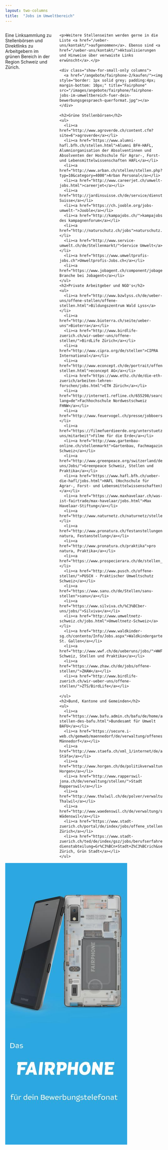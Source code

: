```yaml
---
layout: two-columns
title:  "Jobs im Umweltbereich"
---
```

<div class="row">
  <div class="small-12 medium-8 large-8 columns">
    <p>Eine Linksammlung zu Stellenbörsen und Direktlinks zu Arbeitgebern im grünen Bereich in der Region Schweiz und Zürich.</p>

    <p>Weitere Stellenseiten werden gerne in die Liste <a href="/ueber-uns/kontakt/">aufgenommen</a>. Ebenso sind <a href="/ueber-uns/kontakt/">Aktualisierungen und Hinweise über verwaiste Links erwünscht</a>.</p>

    <div class="show-for-small-only columns">
      <a href="/angebote/fairphone-2/kaufen/"><img style="border: 1px solid grey; padding:4px; margin-bottom: 10px;" title="Fairphone" src="/images/angebote/fairphone/fairphone-jobs-im-umweltbereich-fuer-dein-bewerbungsgespraech-querformat.jpg"></a>
    </div>

    <h2>Grüne Stellenbörsen</h2>
    <ul>
      <li><a href="http://www.agroverde.ch/content.cfm?site=6">agroverde</a></li>
      <li><a href="https://www.alumni-hafl.bfh.ch/stellen.html">Alumni BFH-HAFL, Alumniorganisation der Absolventinnen und Absolventen der Hochschule für Agrar-, Forst- und Lebensmittelwissenschaften HAFL</a></li>
      <li><a href="http://www.arban.ch/stellen/stellen.php?typ=10&category=4000">Arban Personal</a></li>
      <li><a href="http://www.careerjet.ch/umwelt-jobs.html">careerjet</a></li>
      <li><a href="http://jardinsuisse.ch/de/service/dienstleistungen/stellenborse/">Jardin Suisse</a></li>
      <li><a href="https://ch.jooble.org/jobs-umwelt-">Jooble</a></li>
      <li><a href="http://kampajobs.ch/">kampajobs des kampagnenforum</a></li>
      <li><a href="http://naturschutz.ch/jobs">naturschutz.ch</a></li>
      <li><a href="http://www.service-umwelt.ch/de/Stellenmarkt/">Service Umwelt</a></li>
      <li><a href="https://www.umweltprofis-jobs.ch">Umweltprofis-Jobs.ch</a></li>
      <li><a href="https://www.jobagent.ch/component/jobagent/category/BrancheUmwelttechnik.html">Umwelttechnik-Branche bei Jobagent</a></li>
    </ul>
    <h2>Private Arbeitgeber und NGO's</h2>
    <ul>
      <li><a href="http://www.bzwlyss.ch/de/ueber-uns/offene-stellen/offene-stellen.html">Bildungszentrum Wald Lyss</a></li>
      <li><a href="http://www.bioterra.ch/seite/ueber-uns">Bioterra</a></li>
      <li><a href="http://www.birdlife-zuerich.ch/wir-ueber-uns/offene-stellen/">BirdLife Zürich</a></li>
      <li><a href="http://www.cipra.org/de/stellen">CIPRA International</a></li>
      <li><a href="http://www.econcept.ch/de/portrait/offene-stellen.html">econcept AG</a></li>
      <li><a href="https://www.ethz.ch/de/die-eth-zuerich/arbeiten-lehren-forschen/jobs.html">ETH Zürich</a></li>
      <li><a href="http://internet1.refline.ch/655298/search.html?lang=de">Fachhochschule Nordwestschweiz FHNW</a></li>
      <li><a href="http://www.feuervogel.ch/presse/jobboerse/">Feuervogel</a></li>
      <li><a href="https://filmefuerdieerde.org/unterstuetze-uns/mitarbeit">Filme für die Erde</a></li>
      <li><a href="http://www.gartenbau-online.ch/stellenmarkt">Gartenbau, Fachmagazin Schweiz</a></li>
      <li><a href="http://www.greenpeace.org/switzerland/de/Uber-uns/Jobs/">Greenpeace Schweiz, Stellen und Praktika</a></li>
      <li><a href="https://www.hafl.bfh.ch/ueber-die-hafl/jobs.html">HAFL (Hochschule für Agrar-, Forst- und Lebensmittelwissenschaften)</a></li>
      <li><a href="https://www.maxhavelaar.ch/was-ist-fairtrade/max-havelaar/jobs.html">Max Havelaar-Stiftung</a></li>
      <li><a href="http://www.naturnetz.ch/naturnetz/stellen/">Naturnetz</a></li>
      <li><a href="http://www.pronatura.ch/festanstellungen">pro natura, Festanstellung</a></li>
      <li><a href="http://www.pronatura.ch/praktika">pro natura, Praktika</a></li>
      <li><a href="https://www.prospecierara.ch/de/stellen_praktika/">ProSpecieRara</a></li>
      <li><a href="http://www.pusch.ch/offene-stellen/">PUSCH - Praktischer Umweltschutz Schweiz</a></li>
      <li><a href="https://www.sanu.ch/de/Stellen/sanu-stellen">sanu</a></li>
      <li><a href="https://www.silviva.ch/%C3%BCber-uns/jobs/">Silviva</a></li>
      <li><a href="http://www.umweltnetz-schweiz.ch/jobs.html">Umweltnetz-Schweiz</a></li>
      <li><a href="http://www.waldkinder-sg.ch/contento/Info/Jobs.aspx">Waldkindergarten St. Gallen</a></li>
      <li><a href="http://www.wwf.ch/de/ueberuns/jobs/">WWF Schweiz, Stellen und Praktika</a></li>  
      <li><a href="https://www.zhaw.ch/de/jobs/offene-stellen/">ZHAW</a></li>
      <li><a href="http://www.birdlife-zuerich.ch/wir-ueber-uns/offene-stellen/">ZTS/BirdLife</a></li>

    </ul>
    <h2>Bund, Kantone und Gemeinden</h2>
    <ul>
      <li><a href="https://www.bafu.admin.ch/bafu/de/home/amt/offene-stellen-des-bafu.html">Bundesamt für Umwelt BAFU</a></li>
      <li><a href="https://secure.i-web.ch/gemweb/maennedorf/de/verwaltung/offenestellen/">Gemeinde Männedorf</a></li>
      <li><a href="http://www.staefa.ch/xml_1/internet/de/application/d118/f191.cfm">Gemeinde Stäfa</a></li>
      <li><a href="http://www.horgen.ch/de/politikverwaltung/verwaltung/stellen/">Stadt Horgen</a></li>
      <li><a href="http://www.rapperswil-jona.ch/de/verwaltung/stellen/">Stadt Rapperswil</a></li>
      <li><a href="http://www.thalwil.ch/de/polver/verwaltung/stellen/">Stadt Thalwil</a></li>
      <li><a href="http://www.waedenswil.ch/de/verwaltung/stellen/">Stadt Wädenswil</a></li>
      <li><a href="https://www.stadt-zuerich.ch/portal/de/index/jobs/offene_stellen.html">Stadt Zürich</a></li>
      <li><a href="https://www.stadt-zuerich.ch/ted/de/index/gsz/jobs/berufserfahrene/offene_stellen_gruen_stadt_zuerich.html?dienstabteilung=Gr%C3%BCn+Stadt+Z%C3%BCrich&searchView=extended&submitted=true">Stadt Zürich, Grün Stadt</a></li>
    </ul>
  </div>

  <div class="hide-for-small-only medium-4 large-4 columns">
    <a href="/angebote/fairphone-2/kaufen/"><img title="Fairphone" src="/images/angebote/fairphone/fairphone-jobs-im-umweltbereich-fuer-dein-bewerbungsgespraech-hochformat.jpg"></a>
  </div>
</div>
